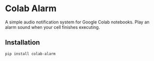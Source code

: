 # Colab Alarm

A simple audio notification system for Google Colab notebooks. Play an alarm sound when your cell finishes executing.

## Installation

```bash
pip install colab-alarm